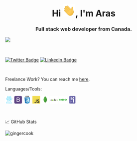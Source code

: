 <h1 align="center">Hi <img src="https://raw.githubusercontent.com/ABSphreak/ABSphreak/master/gifs/Hi.gif" width="40px" />, I'm Aras</h1>
<h3 align="center">Full stack web developer from Canada.</h3>

<!-- <p align="left"> <img src="https://komarev.com/ghpvc/?username=codecygen" alt="codecygen" /> </p> -->

<a href="https://twitter.com/codecygen" ><img src="https://img.shields.io/twitter/follow/codecygen.svg?style=social" /> </a>

<br>



[![Twitter Badge](https://img.shields.io/badge/-@codecygen-1ca0f1?style=flat-square&labelColor=1ca0f1&logo=twitter&logoColor=white&link=https://twitter.com/codecygen)](https://twitter.com/codecygen) [![Linkedin Badge](https://img.shields.io/badge/-Aras-blue?style=flat-square&logo=Linkedin&logoColor=white&link=https://www.linkedin.com/in/vahit-aras-sen-71a4229b/)](https://www.linkedin.com/in/vahit-aras-sen-71a4229b/)

<br>

Freelance Work? You can reach me <a href="https://codecygen.com/#contact">here</a>.

Languages/Tools:
<p align="left">
<img src="https://raw.githubusercontent.com/devicons/devicon/master/icons/react/react-original-wordmark.svg" alt="react" width="25" height="25" />
<img src="https://raw.githubusercontent.com/devicons/devicon/master/icons/bootstrap/bootstrap-plain.svg" alt="bootstrap" width="25" height="25" />
<img src="https://raw.githubusercontent.com/devicons/devicon/master/icons/css3/css3-original-wordmark.svg" alt="css3" width="25" height="25" />
<img src="https://raw.githubusercontent.com/devicons/devicon/master/icons/javascript/javascript-original.svg" alt="javascript" width="25" height="25" />
<img src="https://raw.githubusercontent.com/devicons/devicon/master/icons/mongodb/mongodb-original.svg" alt="mongodb" width="25" height="25" />
<img src="https://raw.githubusercontent.com/devicons/devicon/master/icons/nodejs/nodejs-original-wordmark.svg" alt="nodejs" width="25" height="25" />
<img src="https://raw.githubusercontent.com/devicons/devicon/master/icons/nginx/nginx-original.svg" alt="nginx" width="25" height="25" />
<img src="https://raw.githubusercontent.com/devicons/devicon/master/icons/heroku/heroku-plain.svg" alt="heroku" width="25" height="25" />
</p>

<br>

📈 GitHub Stats

<img src="https://github-readme-stats.vercel.app/api?username=gingercook&show_icons=true&count_private=true" alt="gingercook" />
